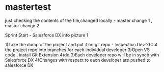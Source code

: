 # mastertest
just checking the contents of the file,changed locally - master change 1 , master change 2
 
 Sprint Start  - Salesforce DX into picture 1

 1)Take the dump of the project and put it on git repo - Inspection Dev 
 2)Cut the project repo into branches for each individual developer
 3)Open VS code , install Git Extension
 4)dd
 3)Each developer repo will be in synch with Salesforce DX
 4)Changes with respect to each developer are pushed to salesforce DX
